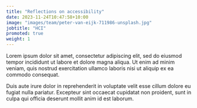 ```yaml
---
title: "Reflections on accessibility"
date: 2023-11-24T10:47:58+10:00
image: "images/team/peter-van-eijk-711986-unsplash.jpg"
jobtitle: "HCI"
promoted: true
weight: 1
---
```


Lorem ipsum dolor sit amet, consectetur adipiscing elit, sed do eiusmod tempor incididunt ut labore et dolore magna aliqua. Ut enim ad minim veniam, quis nostrud exercitation ullamco laboris nisi ut aliquip ex ea commodo consequat.

Duis aute irure dolor in reprehenderit in voluptate velit esse cillum dolore eu fugiat nulla pariatur. Excepteur sint occaecat cupidatat non proident, sunt in culpa qui officia deserunt mollit anim id est laborum.
